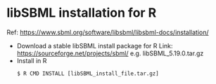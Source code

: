 # libSBML installation for R
Ref: https://www.sbml.org/software/libsbml/libsbml-docs/installation/
- Download a stable libSBML install package for R
  Link: https://sourceforge.net/projects/sbml/
  e.g. libSBML_5.19.0.tar.gz
- Install in R
  ```
  $ R CMD INSTALL [libSBML_install_file.tar.gz]
  ```
